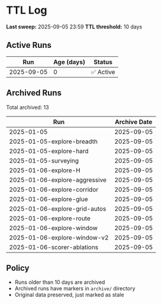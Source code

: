 # TTL Log

**Last sweep:** 2025-09-05 23:59
**TTL threshold:** 10 days

## Active Runs

| Run | Age (days) | Status |
|-----|------------|--------|
| 2025-09-05 | 0 | ✅ Active |

## Archived Runs

Total archived: 13

| Run | Archive Date |
|-----|-------------|
| 2025-01-05 | 2025-09-05 |
| 2025-01-05-explore-breadth | 2025-09-05 |
| 2025-01-05-explore-hard | 2025-09-05 |
| 2025-01-05-surveying | 2025-09-05 |
| 2025-01-06-explore-H | 2025-09-05 |
| 2025-01-06-explore-aggressive | 2025-09-05 |
| 2025-01-06-explore-corridor | 2025-09-05 |
| 2025-01-06-explore-glue | 2025-09-05 |
| 2025-01-06-explore-grid-autos | 2025-09-05 |
| 2025-01-06-explore-route | 2025-09-05 |
| 2025-01-06-explore-window | 2025-09-05 |
| 2025-01-06-explore-window-v2 | 2025-09-05 |
| 2025-01-06-scorer-ablations | 2025-09-05 |

## Policy

- Runs older than 10 days are archived
- Archived runs have markers in `archive/` directory
- Original data preserved, just marked as stale
